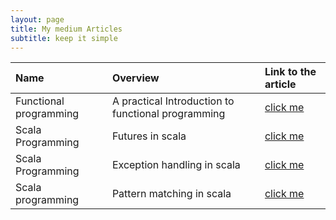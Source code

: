 ```yaml
---
layout: page
title: My medium Articles
subtitle: keep it simple
---
```




| Name | Overview | Link to the article |
| :------ |:--- | :--- |
| Functional programming | A practical Introduction to functional programming| [click me](https://krishnaprasad-k.medium.com/a-practical-introduction-to-functional-programming-b99f74ac96fe) |
| Scala Programming | Futures in scala | [click me](https://medium.com/nerd-for-tech/futures-in-scala-201677bc5d97?source=friends_link&sk=78dc846c2e1fbeb6627cf97f7f983d98) |
| Scala Programming | Exception handling in scala | [click me](https://medium.com/nerd-for-tech/handling-errors-functionally-without-exceptions-ab4a567ba6b?source=friends_link&sk=f595b4e779cd6a4c76fd2ec3ca0e8f1f) |
| Scala programming | Pattern matching in scala | [click me](https://medium.com/codex/functional-data-structures-and-pattern-matching-in-scala-7a379092e1e4?source=friends_link&sk=440fa9470f9357668b29717bf5b39ef2) |